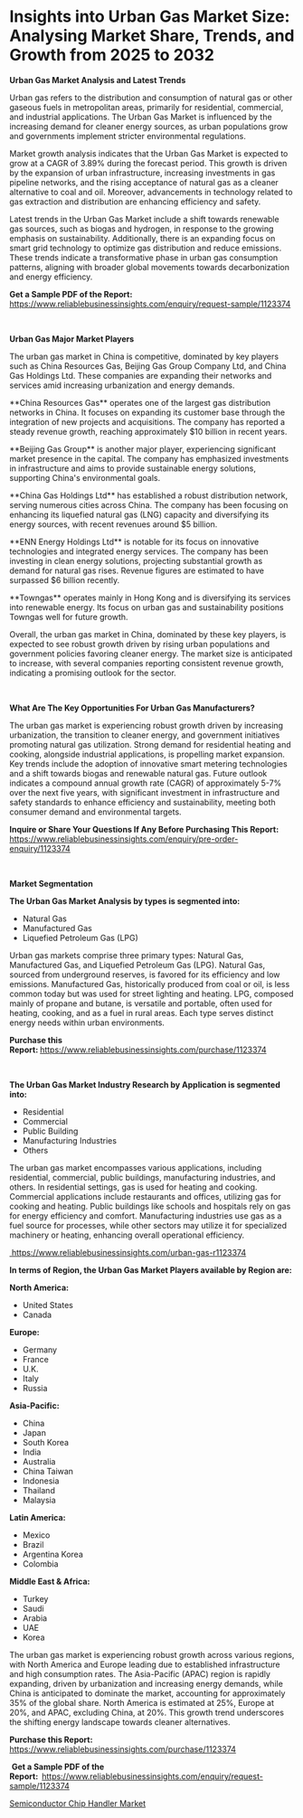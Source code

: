 <p><h1>Insights into Urban Gas Market Size: Analysing Market Share, Trends, and Growth from 2025 to 2032</h1></p><p><strong>Urban Gas Market Analysis and Latest Trends</strong></p>
<p><p>Urban gas refers to the distribution and consumption of natural gas or other gaseous fuels in metropolitan areas, primarily for residential, commercial, and industrial applications. The Urban Gas Market is influenced by the increasing demand for cleaner energy sources, as urban populations grow and governments implement stricter environmental regulations. </p><p>Market growth analysis indicates that the Urban Gas Market is expected to grow at a CAGR of 3.89% during the forecast period. This growth is driven by the expansion of urban infrastructure, increasing investments in gas pipeline networks, and the rising acceptance of natural gas as a cleaner alternative to coal and oil. Moreover, advancements in technology related to gas extraction and distribution are enhancing efficiency and safety.</p><p>Latest trends in the Urban Gas Market include a shift towards renewable gas sources, such as biogas and hydrogen, in response to the growing emphasis on sustainability. Additionally, there is an expanding focus on smart grid technology to optimize gas distribution and reduce emissions. These trends indicate a transformative phase in urban gas consumption patterns, aligning with broader global movements towards decarbonization and energy efficiency.</p></p>
<p><strong>Get a Sample PDF of the Report:&nbsp;</strong> <a href="https://www.reliablebusinessinsights.com/enquiry/request-sample/1123374?utm_campaign=2338&utm_medium=2&utm_source=Github&utm_content=ia&utm_term=13022025&utm_id=urban-gas">https://www.reliablebusinessinsights.com/enquiry/request-sample/1123374</a></p>
<p>&nbsp;</p>
<p><strong>Urban Gas Major Market Players</strong></p>
<p><p>The urban gas market in China is competitive, dominated by key players such as China Resources Gas, Beijing Gas Group Company Ltd, and China Gas Holdings Ltd. These companies are expanding their networks and services amid increasing urbanization and energy demands.</p><p>**China Resources Gas** operates one of the largest gas distribution networks in China. It focuses on expanding its customer base through the integration of new projects and acquisitions. The company has reported a steady revenue growth, reaching approximately $10 billion in recent years.</p><p>**Beijing Gas Group** is another major player, experiencing significant market presence in the capital. The company has emphasized investments in infrastructure and aims to provide sustainable energy solutions, supporting China's environmental goals.</p><p>**China Gas Holdings Ltd** has established a robust distribution network, serving numerous cities across China. The company has been focusing on enhancing its liquefied natural gas (LNG) capacity and diversifying its energy sources, with recent revenues around $5 billion.</p><p>**ENN Energy Holdings Ltd** is notable for its focus on innovative technologies and integrated energy services. The company has been investing in clean energy solutions, projecting substantial growth as demand for natural gas rises. Revenue figures are estimated to have surpassed $6 billion recently.</p><p>**Towngas** operates mainly in Hong Kong and is diversifying its services into renewable energy. Its focus on urban gas and sustainability positions Towngas well for future growth.</p><p>Overall, the urban gas market in China, dominated by these key players, is expected to see robust growth driven by rising urban populations and government policies favoring cleaner energy. The market size is anticipated to increase, with several companies reporting consistent revenue growth, indicating a promising outlook for the sector.</p></p>
<p>&nbsp;</p>
<p><strong>What Are The Key Opportunities For Urban Gas Manufacturers?</strong></p>
<p><p>The urban gas market is experiencing robust growth driven by increasing urbanization, the transition to cleaner energy, and government initiatives promoting natural gas utilization. Strong demand for residential heating and cooking, alongside industrial applications, is propelling market expansion. Key trends include the adoption of innovative smart metering technologies and a shift towards biogas and renewable natural gas. Future outlook indicates a compound annual growth rate (CAGR) of approximately 5-7% over the next five years, with significant investment in infrastructure and safety standards to enhance efficiency and sustainability, meeting both consumer demand and environmental targets.</p></p>
<p><strong>Inquire or Share Your Questions If Any Before Purchasing This Report:</strong> <a href="https://www.reliablebusinessinsights.com/enquiry/pre-order-enquiry/1123374?utm_campaign=2338&utm_medium=2&utm_source=Github&utm_content=ia&utm_term=13022025&utm_id=urban-gas">https://www.reliablebusinessinsights.com/enquiry/pre-order-enquiry/1123374</a></p>
<p>&nbsp;</p>
<p><strong>Market Segmentation</strong></p>
<p><strong>The Urban Gas Market Analysis by types is segmented into:</strong></p>
<p><ul><li>Natural Gas</li><li>Manufactured Gas</li><li>Liquefied Petroleum Gas (LPG)</li></ul></p>
<p><p>Urban gas markets comprise three primary types: Natural Gas, Manufactured Gas, and Liquefied Petroleum Gas (LPG). Natural Gas, sourced from underground reserves, is favored for its efficiency and low emissions. Manufactured Gas, historically produced from coal or oil, is less common today but was used for street lighting and heating. LPG, composed mainly of propane and butane, is versatile and portable, often used for heating, cooking, and as a fuel in rural areas. Each type serves distinct energy needs within urban environments.</p></p>
<p><strong>Purchase this Report:&nbsp;</strong><a href="https://www.reliablebusinessinsights.com/purchase/1123374?utm_campaign=2338&utm_medium=2&utm_source=Github&utm_content=ia&utm_term=13022025&utm_id=urban-gas">https://www.reliablebusinessinsights.com/purchase/1123374</a></p>
<p>&nbsp;</p>
<p><strong>The Urban Gas Market Industry Research by Application is segmented into:</strong></p>
<p><ul><li>Residential</li><li>Commercial</li><li>Public Building</li><li>Manufacturing Industries</li><li>Others</li></ul></p>
<p><p>The urban gas market encompasses various applications, including residential, commercial, public buildings, manufacturing industries, and others. In residential settings, gas is used for heating and cooking. Commercial applications include restaurants and offices, utilizing gas for cooking and heating. Public buildings like schools and hospitals rely on gas for energy efficiency and comfort. Manufacturing industries use gas as a fuel source for processes, while other sectors may utilize it for specialized machinery or heating, enhancing overall operational efficiency.</p></p>
<p><a href="https://www.reliablebusinessinsights.com/urban-gas-r1123374?utm_campaign=2338&utm_medium=2&utm_source=Github&utm_content=ia&utm_term=13022025&utm_id=urban-gas">&nbsp;https://www.reliablebusinessinsights.com/urban-gas-r1123374</a></p>
<p><strong>In terms of Region, the Urban Gas Market Players available by Region are:</strong></p>
<p>
    <p> <strong> North America: </strong>
        <ul>
            <li>United States</li>
            <li>Canada</li>
        </ul>
        </p> 
    <p> <strong> Europe: </strong>
        <ul>
            <li>Germany</li>
            <li>France</li>
            <li>U.K.</li>
            <li>Italy</li>
            <li>Russia</li>
        </ul>
        </p> 
    <p> <strong> Asia-Pacific: </strong>
        <ul>
            <li>China</li>
            <li>Japan</li>
            <li>South Korea</li>
            <li>India</li>
            <li>Australia</li>
            <li>China Taiwan</li>
            <li>Indonesia</li>
            <li>Thailand</li>
            <li>Malaysia</li>
        </ul>
        </p> 
    <p> <strong> Latin America: </strong>
        <ul>
            <li>Mexico</li>
            <li>Brazil</li>
            <li>Argentina Korea</li>
            <li>Colombia</li>
        </ul>
        </p> 
    <p> <strong> Middle East & Africa: </strong>
        <ul>
            <li>Turkey</li>
            <li>Saudi</li>
            <li>Arabia</li>
            <li>UAE</li>
            <li>Korea</li>
        </ul>
    </p>
    </p>
<p><p>The urban gas market is experiencing robust growth across various regions, with North America and Europe leading due to established infrastructure and high consumption rates. The Asia-Pacific (APAC) region is rapidly expanding, driven by urbanization and increasing energy demands, while China is anticipated to dominate the market, accounting for approximately 35% of the global share. North America is estimated at 25%, Europe at 20%, and APAC, excluding China, at 20%. This growth trend underscores the shifting energy landscape towards cleaner alternatives.</p></p>
<p><strong>Purchase this Report: </strong><a href="https://www.reliablebusinessinsights.com/purchase/1123374?utm_campaign=2338&utm_medium=2&utm_source=Github&utm_content=ia&utm_term=13022025&utm_id=urban-gas">https://www.reliablebusinessinsights.com/purchase/1123374</a></p>
<p>&nbsp;<strong>Get a Sample PDF of the Report:&nbsp;&nbsp;</strong><a href="https://www.reliablebusinessinsights.com/enquiry/request-sample/1123374?utm_campaign=2338&utm_medium=2&utm_source=Github&utm_content=ia&utm_term=13022025&utm_id=urban-gas">https://www.reliablebusinessinsights.com/enquiry/request-sample/1123374</a></p>
<p><strong></strong></p>
<p><p><a href="https://github.com/alberthagorsuch/Market-Research-Report-List-1/blob/main/semiconductor-chip-handler-market.md?utm_campaign=2338&utm_medium=2&utm_source=Github&utm_content=ia&utm_term=13022025&utm_id=urban-gas">Semiconductor Chip Handler Market</a></p></p>